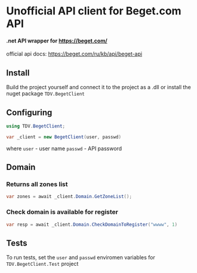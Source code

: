 # Unofficial API client for Beget.com API
#### .net API wrapper for https://beget.com/

official api docs: https://beget.com/ru/kb/api/beget-api

## Install
Build the project yourself and connect it to the project as a .dll or install the nuget package ```TDV.BegetClient```



## Configuring
```csharp
using TDV.BegetClient;

var _client = new BegetClient(user, passwd)
```
where
 ```user``` - user name
```passwd``` - API password

## Domain
### Returns all zones list
```csharp
var zones = await _client.Domain.GetZoneList();
```

### Check domain is available for register
```csharp
var resp = await _client.Domain.CheckDomainToRegister("wwww", 1)
```


## Tests
To run tests, set the ```user``` and ```passwd``` enviromen variables for  ```TDV.BegetClient.Test``` project